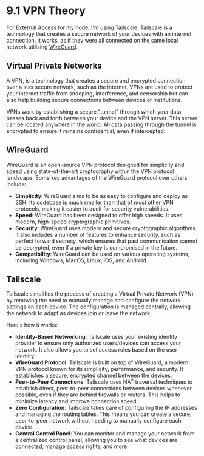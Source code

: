 # 9.1 VPN Theory

For External Access for my node, I'm using Tailscale. Tailscale is a technology that creates a secure network of your devices with an internet connection. It works, as if they were all connected on the same local network utilizing [WireGuard](https://www.wireguard.com/).

## Virtual Private Networks

A VPN, is a technology that creates a secure and encrypted connection over a less secure network, such as the internet. VPNs are used to protect your internet traffic from snooping, interference, and censorship but can also help building secure connections between devices or institutions.

VPNs work by establishing a secure "tunnel" through which your data passes back and forth between your device and the VPN server. This server can be located anywhere in the world. All data passing through the tunnel is encrypted to ensure it remains confidential, even if intercepted.

## WireGuard

WireGuard is an open-source VPN protocol designed for simplicity and speed using state-of-the-art cryptography within the VPN protocol landscape. Some key advantages of the WireGuard protocol over others include:

- **Simplicity**: WireGuard aims to be as easy to configure and deploy as SSH. Its codebase is much smaller than that of most other VPN protocols, making it easier to audit for security vulnerabilities.
- **Speed**: WireGuard has been designed to offer high speeds. It uses modern, high-speed cryptographic primitives.
- **Security**: WireGuard uses modern and secure cryptographic algorithms. It also includes a number of features to enhance security, such as perfect forward secrecy, which ensures that past communication cannot be decrypted, even if a private key is compromised in the future.
- **Compatibility**: WireGuard can be used on various operating systems, including Windows, MacOS, Linux, iOS, and Android.

## Tailscale

Tailscale simplifies the process of creating a Virtual Private Network (VPN) by removing the need to manually manage and configure the network settings on each device. The configuration is managed centrally, allowing the network to adapt as devices join or leave the network.

Here's how it works:

- **Identity-Based Networking**: Tailscale uses your existing identity provider to ensure only authorized users/devices can access your network. It also allows you to set access rules based on the user identity.
- **WireGuard Protocol**: Tailscale is built on top of WireGuard, a modern VPN protocol known for its simplicity, performance, and security. It establishes a secure, encrypted channel between the devices.
- **Peer-to-Peer Connections**: Tailscale uses NAT traversal techniques to establish direct, peer-to-peer connections between devices whenever possible, even if they are behind firewalls or routers. This helps to minimize latency and improve connection speed.
- **Zero Configuration**: Tailscale takes care of configuring the IP addresses and managing the routing tables. This means you can create a secure, peer-to-peer network without needing to manually configure each device.
- **Central Control Panel**: You can monitor and manage your network from a centralized control panel, allowing you to see what devices are connected, manage access rights, and more.

